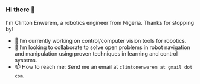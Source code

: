 ### Hi there 👋

I'm Clinton Enwerem, a robotics engineer from Nigeria. Thanks for stopping by!

<!--
**coenwerem/coenwerem** is a ✨ _special_ ✨ repository because its `README.md` (this file) appears on your GitHub profile.

Here are some ideas to get you started:
-->
- 🔭 I’m currently working on control/computer vision tools for robotics.
- 👯 I’m looking to collaborate to solve open problems in robot navigation and manipulation using proven techniques in learning and control systems. 
- 📫 How to reach me: Send me an email at `clintonenwerem at gmail dot com`.

